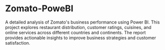 # Zomato-PoweBI
A detailed analysis of Zomato's business performance using Power BI. This project explores restaurant distribution, customer ratings, cuisines, and online services across different countries and continents. The report provides actionable insights to improve business strategies and customer satisfaction.
